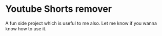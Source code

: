 # Youtube Shorts remover

A fun side project which is useful to me also. 
Let me know if you wanna know how to use it. 